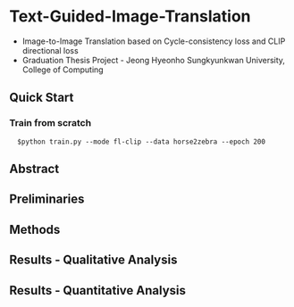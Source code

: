 # Text-Guided-Image-Translation
<ul>
  <li>Image-to-Image Translation based on Cycle-consistency loss and CLIP directional loss</li>
  <li>Graduation Thesis Project - Jeong Hyeonho Sungkyunkwan University, College of Computing</li>
</ul>

## Quick Start
### Train from scratch

```consle
  $python train.py --mode fl-clip --data horse2zebra --epoch 200
```

## Abstract

## Preliminaries

## Methods

## Results - Qualitative Analysis


## Results - Quantitative Analysis

